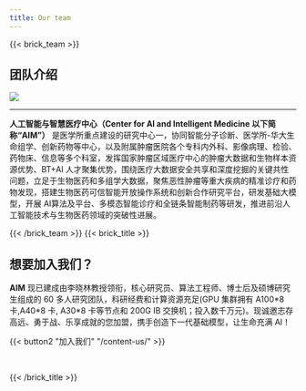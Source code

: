 ```yaml
---
title: Our team
---
```

{{< brick_team >}}

<!-- {{< breadcrumbs >}} -->

## 团队介绍
![](/uploads/gallery/teams1.jpg)

---

**人工智能与智慧医疗中心（Center for AI and Intelligent Medicine 以下简称“AIM”）** 是医学所重点建设的研究中心一，协同智能分子诊断、医学所-华大生命组学、创新药物等中心，以及附属肿瘤医院各个专科内外科、影像病理、检验、药物床、信息等多个科室，发挥国家肿瘤区域医疗中心的肿瘤大数据和生物样本资源优势、BT+AI 人才聚集优势，围绕医疗大数据安全共享和深度挖掘的关键共性问题，立足于生物医药和多组学大数据，聚焦恶性肿瘤等重大疾病的精准诊疗和药物发现，搭建生物医药可信智能开放操作系统和创新合作研究平台，研发基础大模型，开展 AI算法及平台、多模态智能诊疗和全链条智能制药等研发，推进前沿人工智能技术与生物医药领域的突破性进展。


<!-- ![](/uploads/gallery/teams2.jpg) -->

{{< /brick_team >}}
{{< brick_title >}}

## 想要加入我们？

**AIM** 现已建成由李晓林教授领衔，核心研究员、算法工程师、博士后及硕博研究生组成的 60 多人研究团队，科研经费和计算资源充足(GPU 集群拥有 A100\*8 卡,A40\*8 卡, A30\*8 卡等节点和 200G IB 交换机；投入数千万元)。现诚邀志存高远、勇于战、乐享成就的您加盟，携手创造下一代基础模型，让生命充满 AI！

{{< button2 "加入我们" "/content-us/" >}}

&nbsp;

{{< /brick_title >}}
<!-- {{< brick_cta >}}{{< /brick_cta >}} -->